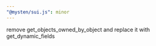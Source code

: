 ```yaml
---
"@mysten/sui.js": minor
---
```


remove get_objects_owned_by_object and replace it with get_dynamic_fields

